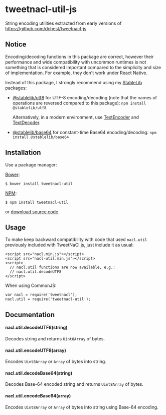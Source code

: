 tweetnacl-util-js
=================

String encoding utilities extracted from early versions of <https://github.com/dchest/tweetnacl-js>

Notice
------

Encoding/decoding functions in this package are correct,
however their performance and wide compatibility with uncommon runtimes is not
something that is considered important compared to the simplicity and size of
implementation. For example, they don't work under
React Native.

Instead of this package, I strongly recommend using my [StableLib](https://github.com/StableLib/stablelib) packages:

* [@stablelib/utf8](https://www.stablelib.com/modules/_stablelib_utf8.html) for UTF-8
  encoding/decoding (note that the names of operations are reversed compared to
  this package): `npm install @stablelib/utf8`

  Alternatively, in a modern environment, use [TextEncoder](https://developer.mozilla.org/en-US/docs/Web/API/TextEncoder) and [TextDecoder](https://developer.mozilla.org/en-US/docs/Web/API/TextDecoder).

* [@stablelib/base64](https://www.stablelib.com/modules/_stablelib_base64.html) for
  constant-time Base64 encoding/decoding: `npm install @stablelib/base64`


Installation
------------

Use a package manager:

[Bower](http://bower.io):

    $ bower install tweetnacl-util

[NPM](https://www.npmjs.org/):

    $ npm install tweetnacl-util

or [download source code](https://github.com/dchest/tweetnacl-util-js/releases).


Usage
------

To make keep backward compatibility with code that used `nacl.util` previously
included with TweetNaCl.js, just include it as usual:

```
<script src="nacl.min.js"></script>
<script src="nacl-util.min.js"></script>
<script>
  // nacl.util functions are now available, e.g.:
  // nacl.util.decodeUTF8
</script>
```

When using CommonJS:

```
var nacl = require('tweetnacl');
nacl.util = require('tweetnacl-util');
```


Documentation
-------------

#### nacl.util.decodeUTF8(string)

Decodes string and returns `Uint8Array` of bytes.

#### nacl.util.encodeUTF8(array)

Encodes `Uint8Array` or `Array` of bytes into string.

#### nacl.util.decodeBase64(string)

Decodes Base-64 encoded string and returns `Uint8Array` of bytes.

#### nacl.util.encodeBase64(array)

Encodes `Uint8Array` or `Array` of bytes into string using Base-64 encoding.
